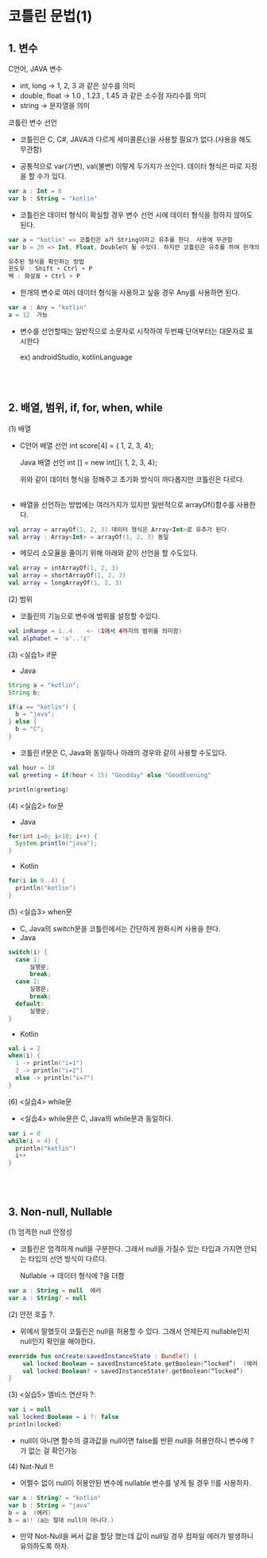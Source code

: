 # 코틀린 문법(1)

## 1. 변수

C언어, JAVA 변수

- int, long -> 1, 2, 3 과 같은 상수를 의미
- double, float -> 1.0 , 1.23 , 1.45 과 같은 소수점 자리수를 의미
- string -> 문자열을 의미

코틀린 변수 선언 
- 코틀린은 C, C#, JAVA과 다르게 세미콜론(;)을 사용할 필요가 없다.(사용을 해도 무관함)

- 공통적으로 var(가변), val(불변) 이렇게 두가지가 쓰인다. 데이터 형식은 따로 지정을 할 수가 있다.
```kotlin
var a : Int = 0
var b : String = "kotlin"
```

- 코틀린은 데이터 형식이 확실할 경우 변수 선언 시에 데이터 형식을 정하지 않아도 된다.
```kotlin
var a = "kotlin" => 코틀린은 a가 String이라고 유추를 한다. 사용에 무관함
var b = 20 => Int, Float, Double이 될 수있다. 하지만 코틀린은 유추를 하여 한개의 형식으로 지정을 한다.

유추된 형식을 확인하는 방법
윈도우 : Shift + Ctrl + P
맥 : 화살표 + Ctrl + P
```
- 한개의 변수로 여러 데이터 형식을 사용하고 싶을 경우 Any를 사용하면 된다.
```kotlin
var a : Any = "kotlin"
a = 12  가능
```
- 변수를 선언할때는 일반적으로 소문자로 시작하여 두번째 단어부터는 대문자로 표시한다

  ex) androidStudio, kotlinLanguage

  <br>
  <br>

## 2. 배열, 범위, if, for, when, while
(1) 배열

- C언어 배열 선언 int score[4] = { 1, 2, 3, 4};

  Java 배열 선언 int [] = new int[]{ 1, 2, 3, 4};

  위와 같이 데이터 형식을 정해주고 초기화 방식이 까다롭지만 코틀린은 다르다.<br><br>
- 배열을 선언하는 방법에는 여러가지가 있지만 일반적으로 arrayOf()함수를 사용한다.
```kotlin
val array = arrayOf(1, 2, 3) 데이터 형식은 Array<Int>로 유추가 된다.
val array : Array<Int> = arrayOf(1, 2, 3) 동일
```
- 메모리 소모율을 줄이기 위해 아래와 같이 선언을 할 수도있다.
```kotlin
val array = intArrayOf(1, 2, 3) 
val array = shortArrayOf(1, 2, 3)
val array = longArrayOf(1, 2, 3)
```

(2) 범위

- 코틀린의 기능으로 변수에 범위를 설정할 수있다.
```kotlin
val inRange = 1..4    <- (1에서 4까지의 범위를 의미함)
val alphabet = 'a'..'z'
```

(3) <실습1> if문

- Java
```java
String a = "kotlin";
String b;

if(a == "kotlin") {
  b = "java";
} else {
  b = "C";
}
```
- 코틀린 if문은 C, Java와 동일하나 아래의 경우와 같이 사용할 수도있다.
```kotlin
val hour = 10
val greeting = if(hour < 15) "Goodday" else "GoodEvening"

println(greeting)
```

(4) <실습2> for문
- Java
```java
for(int i=0; i<10; i++) {
  System.println("java");
}
```
- Kotlin
```kotlin
for(i in 0..4) {
  println("kotlin")
}
```

(5) <실습3> when문
- C, Java의 switch문을 코틀린에서는 간단하게 완화시켜 사용을 한다.
- Java
```java
switch(i) {
  case 1:
      실행문;
      break;
  case 2:
      실행문;
      break;
  default:
      실행문;
}
```
- Kotlin
``` kotlin
val i = 2
when(i) {
  1 -> println("i=1")
  2 -> println("i=2")
  else -> println("i=?")
}
```



(6) <실습4> while문

- <실습4> while문은 C, Java의 while문과 동일하다.
```kotlin
var i = 0
while(i < 4) {
  println("kotlin")
  i++
}
```

<br>
<br>

## 3. Non-null, Nullable
(1) 엄격한 null 안정성
- 코틀린은 엄격하게 null을 구분한다. 그래서 null을 가질수 있는 타입과 가지면 안되는 타입의 선언 방식이 다르다.

  Nullable -> 데이터 형식에 ?을 더함
```kotlin
var a : String = null  에러
var a : String? = null
```

(2) 안전 호출 ?.
- 위에서 말했듯이 코틀린은 null을 허용할 수 있다. 그래서 언제든지 nullable인지 null인지 확인을 해야한다.
```kotlin
override fun onCreate(savedInstanceState : Bundle?) {
    val locked:Boolean = savedInstanceState.getBoolean(“locked”)  (에러) 
    val locked:Boolean? = savedInstanceState?.getBoolean(“locked”) 
}
```

(3) <실습5> 엘비스 연산자 ?:
```kotlin
var i = null
val locked:Boolean = i ?: false
println(locked)
```
- null이 아니면 함수의 결과값을 null이면 false를 반환 null을 허용안하니 변수에 ?가 없는 걸 확인가능

(4) Not-Null !!
- 어쩔수 없이 null이 허용안된 변수에 nullable 변수를 넣게 될 경우 !!를 사용하자.
```kotlin
var a : String? = "kotlin"
var b : String = "java"
b = a  (에러)
b = a!! (a는 절대 null이 아니다.)
```
- 만약 Not-Null을 써서 값을 할당 했는데 값이 null일 경우 컴파일 에러가 발생하니 유의하도록 하자.

